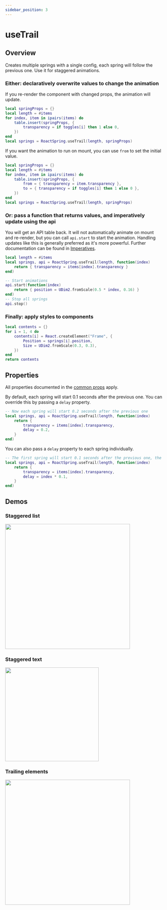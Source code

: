 ```yaml
---
sidebar_position: 3
---
```


# useTrail

## Overview

Creates multiple springs with a single config, each spring will follow the previous one. Use it for staggered animations.

### Either: declaratively overwrite values to change the animation

If you re-render the component with changed props, the animation will update.

```lua
local springProps = {}
local length = #items
for index, item in ipairs(items) do
    table.insert(springProps, {
        transparency = if toggles[i] then 1 else 0,
    })
end
local springs = RoactSpring.useTrail(length, springProps)
```

If you want the animation to run on mount, you can use `from` to set the initial value.

```lua
local springProps = {}
local length = #items
for index, item in ipairs(items) do
    table.insert(springProps, {
        from = { transparency = item.transparency },
        to = { transparency = if toggles[i] then 1 else 0 },
    })
end
local springs = RoactSpring.useTrail(length, springProps)
```

### Or: pass a function that returns values, and imperatively update using the api

You will get an API table back. It will not automatically animate on mount and re-render, but you can call `api.start` to start the animation. Handling updates like this is generally preferred as it's more powerful. Further documentation can be found in [Imperatives](/docs/common/imperatives).

```lua
local length = #items
local springs, api = RoactSpring.useTrail(length, function(index)
    return { transparency = items[index].transparency }
end)

-- Start animations
api.start(function(index)
    return { position = UDim2.fromScale(0.5 * index, 0.16) }
end)
-- Stop all springs
api.stop()
```

### Finally: apply styles to components

```lua
local contents = {}
for i = 1, 4 do
    contents[i] = React.createElement("Frame", {
        Position = springs[i].position,
        Size = UDim2.fromScale(0.3, 0.3),
    })
end
return contents
```

## Properties

All properties documented in the [common props](/docs/common/props) apply.

By default, each spring will start 0.1 seconds after the previous one. You can override this by passing a `delay` property.

```lua
-- Now each spring will start 0.2 seconds after the previous one
local springs, api = RoactSpring.useTrail(length, function(index)
    return {
        transparency = items[index].transparency,
        delay = 0.2,
    }
end)
```

You can also pass a `delay` property to each spring individually.
```lua
-- The first spring will start 0.1 seconds after the previous one, the second 0.2 seconds, and so on
local springs, api = RoactSpring.useTrail(length, function(index)
    return {
        transparency = items[index].transparency,
        delay = index * 0.1,
    }
end)
```

## Demos

### Staggered list

<a href="https://github.com/chriscerie/roact-spring/blob/main/stories/hooks/useTrailList.story.lua">
  <img src="https://media.giphy.com/media/XfG0GNKGCKang91lLN/giphy.gif" width="400" />
</a>

### Staggered text

<a href="https://github.com/chriscerie/roact-spring/blob/main/stories/hooks/useTrailText.story.lua">
  <img src="https://media.giphy.com/media/9llkynmhlsUvZCupPz/giphy.gif" width="300" />
</a>

### Trailing elements

<a href="https://github.com/chriscerie/roact-spring/blob/main/stories/hooks/useTrailFollow.story.lua">
  <img src="https://media.giphy.com/media/BS20XRr522AJgkCyZR/giphy.gif" width="400" />
</a>